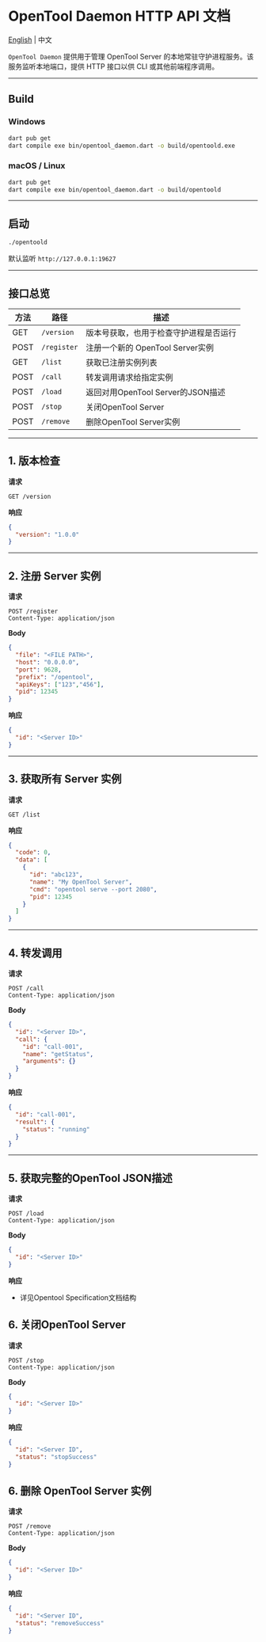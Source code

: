 # OpenTool Daemon HTTP API 文档

[English](README.md) | 中文

`OpenTool Daemon` 提供用于管理 OpenTool Server 的本地常驻守护进程服务。该服务监听本地端口，提供 HTTP 接口以供 CLI 或其他前端程序调用。

---

## Build

### Windows

```bash
dart pub get
dart compile exe bin/opentool_daemon.dart -o build/opentoold.exe
```

### macOS / Linux

```bash
dart pub get
dart compile exe bin/opentool_daemon.dart -o build/opentoold
```

---

## 启动

```bash
./opentoold
```

默认监听 `http://127.0.0.1:19627`

---

## 接口总览

| 方法   | 路径          | 描述                         |
|------|-------------|----------------------------|
| GET  | `/version`  | 版本号获取，也用于检查守护进程是否运行        |
| POST | `/register` | 注册一个新的 OpenTool Server实例   |
| GET  | `/list`     | 获取已注册实例列表                  |
| POST | `/call`     | 转发调用请求给指定实例                |
| POST | `/load`     | 返回对用OpenTool Server的JSON描述 |
| POST | `/stop`     | 关闭OpenTool Server          |
| POST | `/remove`   | 删除OpenTool Server实例        |

---

## 1. 版本检查

**请求**

```http
GET /version
```

**响应**

```json
{
  "version": "1.0.0"
}
```

---

## 2. 注册 Server 实例

**请求**

```http
POST /register
Content-Type: application/json
```

**Body**

```json
{
  "file": "<FILE PATH>",
  "host": "0.0.0.0",
  "port": 9628,
  "prefix": "/opentool",
  "apiKeys": ["123","456"],
  "pid": 12345
}
```

**响应**

```json
{
  "id": "<Server ID>"
}
```

---

## 3. 获取所有 Server 实例

**请求**

```http
GET /list
```

**响应**

```json
{
  "code": 0,
  "data": [
    {
      "id": "abc123",
      "name": "My OpenTool Server",
      "cmd": "opentool serve --port 2080",
      "pid": 12345
    }
  ]
}
```

---

## 4. 转发调用

**请求**

```http
POST /call
Content-Type: application/json
```

**Body**

```json
{
  "id": "<Server ID>",
  "call": {
    "id": "call-001",
    "name": "getStatus",
    "arguments": {}
  }
}
```

**响应**

```json
{
  "id": "call-001",
  "result": {
    "status": "running"
  }
}
```

---

## 5. 获取完整的OpenTool JSON描述

**请求**

```http
POST /load
Content-Type: application/json
```

**Body**

```json
{
  "id": "<Server ID>"
}
```

**响应**

- 详见Opentool Specification文档结构

## 6. 关闭OpenTool Server

**请求**

```http
POST /stop
Content-Type: application/json
```

**Body**

```json
{
  "id": "<Server ID>"
}
```

**响应**

```json
{
  "id": "<Server ID",
  "status": "stopSuccess"
}
```

## 6. 删除 OpenTool Server 实例

**请求**

```http
POST /remove
Content-Type: application/json
```

**Body**

```json
{
  "id": "<Server ID>"
}
```

**响应**

```json
{
  "id": "<Server ID",
  "status": "removeSuccess"
}
```
